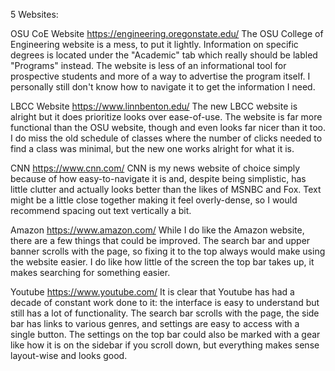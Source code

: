 5 Websites:

OSU CoE Website
https://engineering.oregonstate.edu/
The OSU College of Engineering website is a mess, to put it lightly. Information on specific degrees is located under the "Academic" tab which really
should be labled "Programs" instead. The website is less of an informational tool for prospective students and more of a way to advertise the program
itself. I personally still don't know how to navigate it to get the information I need.

LBCC Website
https://www.linnbenton.edu/
The new LBCC website is alright but it does prioritize looks over ease-of-use. The website is far more functional than the OSU website, though and even
looks far nicer than it too. I do miss the old schedule of classes where the number of clicks needed to find a class was minimal, but the new one works
alright for what it is.

CNN
https://www.cnn.com/
CNN is my news website of choice simply because of how easy-to-navigate it is and, despite being simplistic, has little clutter and actually looks better
than the likes of MSNBC and Fox. Text might be a little close together making it feel overly-dense, so I would recommend spacing out text vertically a
bit.

Amazon
https://www.amazon.com/
While I do like the Amazon website, there are a few things that could be improved. The search bar and upper banner scrolls with the page, so fixing it to
the top always would make using the website easier. I do like how little of the screen the top bar takes up, it makes searching for something easier.

Youtube
https://www.youtube.com/
It is clear that Youtube has had a decade of constant work done to it: the interface is easy to understand but still has a lot of functionality. The search
bar scrolls with the page, the side bar has links to various genres, and settings are easy to access with a single button. The settings on the top bar
could also be marked with a gear like how it is on the sidebar if you scroll down, but everything makes sense layout-wise and looks good.

